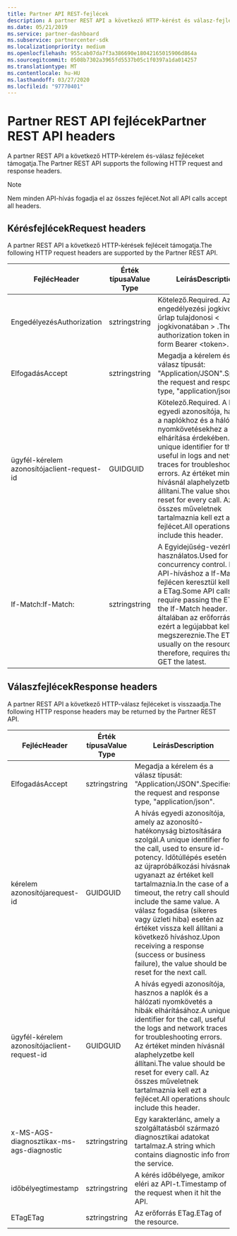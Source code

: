 ```yaml
---
title: Partner API REST-fejlécek
description: A partner REST API a következő HTTP-kérést és válasz-fejléceket támogatja.
ms.date: 05/21/2019
ms.service: partner-dashboard
ms.subservice: partnercenter-sdk
ms.localizationpriority: medium
ms.openlocfilehash: 955cab07da7f3a386690e18042165015906d864a
ms.sourcegitcommit: 0508b7302a3965fd5537b05c1f0397a1da014257
ms.translationtype: MT
ms.contentlocale: hu-HU
ms.lasthandoff: 03/27/2020
ms.locfileid: "97770401"
---
```

# <a name="partner-rest-api-headers"></a><span data-ttu-id="6489e-103">Partner REST API fejlécek</span><span class="sxs-lookup"><span data-stu-id="6489e-103">Partner REST API headers</span></span>

<span data-ttu-id="6489e-104">A partner REST API a következő HTTP-kérelem és-válasz fejléceket támogatja.</span><span class="sxs-lookup"><span data-stu-id="6489e-104">The Partner REST API supports the following HTTP request and response headers.</span></span>

> [!NOTE]
> <span data-ttu-id="6489e-105">Nem minden API-hívás fogadja el az összes fejlécet.</span><span class="sxs-lookup"><span data-stu-id="6489e-105">Not all API calls accept all headers.</span></span>

## <a name="request-headers"></a><span data-ttu-id="6489e-106">Kérésfejlécek</span><span class="sxs-lookup"><span data-stu-id="6489e-106">Request headers</span></span>

<span data-ttu-id="6489e-107">A partner REST API a következő HTTP-kérések fejléceit támogatja.</span><span class="sxs-lookup"><span data-stu-id="6489e-107">The following HTTP request headers are supported by the Partner REST API.</span></span>

| <span data-ttu-id="6489e-108">Fejléc</span><span class="sxs-lookup"><span data-stu-id="6489e-108">Header</span></span>                       | <span data-ttu-id="6489e-109">Érték típusa</span><span class="sxs-lookup"><span data-stu-id="6489e-109">Value Type</span></span> | <span data-ttu-id="6489e-110">Leírás</span><span class="sxs-lookup"><span data-stu-id="6489e-110">Description</span></span>                                                                            |
|------------------------------|------------|----------------------------------------------------------------------------------------|
| <span data-ttu-id="6489e-111">Engedélyezés</span><span class="sxs-lookup"><span data-stu-id="6489e-111">Authorization</span></span>           | <span data-ttu-id="6489e-112">sztring</span><span class="sxs-lookup"><span data-stu-id="6489e-112">string</span></span>     | <span data-ttu-id="6489e-113">Kötelező.</span><span class="sxs-lookup"><span data-stu-id="6489e-113">Required.</span></span> <span data-ttu-id="6489e-114">Az engedélyezési jogkivonat az űrlap tulajdonosi &lt; jogkivonatában &gt; .</span><span class="sxs-lookup"><span data-stu-id="6489e-114">The authorization token in the form Bearer &lt;token&gt;.</span></span>                    |
| <span data-ttu-id="6489e-115">Elfogadás</span><span class="sxs-lookup"><span data-stu-id="6489e-115">Accept</span></span>                  | <span data-ttu-id="6489e-116">sztring</span><span class="sxs-lookup"><span data-stu-id="6489e-116">string</span></span>     | <span data-ttu-id="6489e-117">Megadja a kérelem és a válasz típusát: "Application/JSON".</span><span class="sxs-lookup"><span data-stu-id="6489e-117">Specifies the request and response type, "application/json".</span></span>                           |
| <span data-ttu-id="6489e-118">ügyfél-kérelem azonosítója</span><span class="sxs-lookup"><span data-stu-id="6489e-118">client-request-id</span></span>         | <span data-ttu-id="6489e-119">GUID</span><span class="sxs-lookup"><span data-stu-id="6489e-119">GUID</span></span>       | <span data-ttu-id="6489e-120">Kötelező.</span><span class="sxs-lookup"><span data-stu-id="6489e-120">Required.</span></span> <span data-ttu-id="6489e-121">A hívás egyedi azonosítója, hasznos a naplókhoz és a hálózati nyomkövetésekhez a hibák elhárítása érdekében.</span><span class="sxs-lookup"><span data-stu-id="6489e-121">A unique identifier for the call, useful in logs and network traces for troubleshooting errors.</span></span> <span data-ttu-id="6489e-122">Az értéket minden hívásnál alaphelyzetbe kell állítani.</span><span class="sxs-lookup"><span data-stu-id="6489e-122">The value should be reset for every call.</span></span> <span data-ttu-id="6489e-123">Az összes műveletnek tartalmaznia kell ezt a fejlécet.</span><span class="sxs-lookup"><span data-stu-id="6489e-123">All operations should include this header.</span></span> |
| <span data-ttu-id="6489e-124">If-Match:</span><span class="sxs-lookup"><span data-stu-id="6489e-124">If-Match:</span></span>                    | <span data-ttu-id="6489e-125">sztring</span><span class="sxs-lookup"><span data-stu-id="6489e-125">string</span></span>     | <span data-ttu-id="6489e-126">A Egyidejűség-vezérléshez használatos.</span><span class="sxs-lookup"><span data-stu-id="6489e-126">Used for concurrency control.</span></span> <span data-ttu-id="6489e-127">Néhány API-híváshoz a If-Match fejlécen keresztül kell átadni a ETag.</span><span class="sxs-lookup"><span data-stu-id="6489e-127">Some API calls require passing the ETag via the If-Match header.</span></span> <span data-ttu-id="6489e-128">A ETag általában az erőforráson van, ezért a legújabbat kell megszereznie.</span><span class="sxs-lookup"><span data-stu-id="6489e-128">The ETag is usually on the resource and therefore, requires that you GET the latest.</span></span> |

## <a name="response-headers"></a><span data-ttu-id="6489e-129">Válaszfejlécek</span><span class="sxs-lookup"><span data-stu-id="6489e-129">Response headers</span></span>

<span data-ttu-id="6489e-130">A partner REST API a következő HTTP-válasz fejléceket is visszaadja.</span><span class="sxs-lookup"><span data-stu-id="6489e-130">The following HTTP response headers may be returned by the Partner REST API.</span></span>

| <span data-ttu-id="6489e-131">Fejléc</span><span class="sxs-lookup"><span data-stu-id="6489e-131">Header</span></span>                    | <span data-ttu-id="6489e-132">Érték típusa</span><span class="sxs-lookup"><span data-stu-id="6489e-132">Value    Type</span></span> | <span data-ttu-id="6489e-133">Leírás</span><span class="sxs-lookup"><span data-stu-id="6489e-133">Description</span></span>                                                                                                               |
|-------------------|------------|--------------------------------------------------------------------------------------------------|
| <span data-ttu-id="6489e-134">Elfogadás</span><span class="sxs-lookup"><span data-stu-id="6489e-134">Accept</span></span>                | <span data-ttu-id="6489e-135">sztring</span><span class="sxs-lookup"><span data-stu-id="6489e-135">string</span></span>     | <span data-ttu-id="6489e-136">Megadja a kérelem és a válasz típusát: "Application/JSON".</span><span class="sxs-lookup"><span data-stu-id="6489e-136">Specifies the request and response type, "application/json".</span></span>                                     |
| <span data-ttu-id="6489e-137">kérelem azonosítója</span><span class="sxs-lookup"><span data-stu-id="6489e-137">request-id</span></span>        | <span data-ttu-id="6489e-138">GUID</span><span class="sxs-lookup"><span data-stu-id="6489e-138">GUID</span></span>       | <span data-ttu-id="6489e-139">A hívás egyedi azonosítója, amely az azonosító-hatékonyság biztosítására szolgál.</span><span class="sxs-lookup"><span data-stu-id="6489e-139">A unique identifier for the call, used to ensure id-potency.</span></span> <span data-ttu-id="6489e-140">Időtúllépés esetén az újrapróbálkozási hívásnak ugyanazt az értéket kell tartalmaznia.</span><span class="sxs-lookup"><span data-stu-id="6489e-140">In the case of a timeout, the retry call should include the same value.</span></span> <span data-ttu-id="6489e-141">A válasz fogadása (sikeres vagy üzleti hiba) esetén az értéket vissza kell állítani a következő híváshoz.</span><span class="sxs-lookup"><span data-stu-id="6489e-141">Upon receiving a response (success or business failure), the value should be reset for the next call.</span></span> |
| <span data-ttu-id="6489e-142">ügyfél-kérelem azonosítója</span><span class="sxs-lookup"><span data-stu-id="6489e-142">client-request-id</span></span>| <span data-ttu-id="6489e-143">GUID</span><span class="sxs-lookup"><span data-stu-id="6489e-143">GUID</span></span>| <span data-ttu-id="6489e-144">A hívás egyedi azonosítója, hasznos a naplók és a hálózati nyomkövetés a hibák elhárításához.</span><span class="sxs-lookup"><span data-stu-id="6489e-144">A unique identifier for the call, useful the logs and network traces for troubleshooting errors.</span></span> <span data-ttu-id="6489e-145">Az értéket minden hívásnál alaphelyzetbe kell állítani.</span><span class="sxs-lookup"><span data-stu-id="6489e-145">The value should be reset for every call.</span></span> <span data-ttu-id="6489e-146">Az összes műveletnek tartalmaznia kell ezt a fejlécet.</span><span class="sxs-lookup"><span data-stu-id="6489e-146">All operations should include this header.</span></span>                                                |
| <span data-ttu-id="6489e-147">x-MS-AGS-diagnosztika</span><span class="sxs-lookup"><span data-stu-id="6489e-147">x-ms-ags-diagnostic</span></span>   | <span data-ttu-id="6489e-148">sztring</span><span class="sxs-lookup"><span data-stu-id="6489e-148">string</span></span> | <span data-ttu-id="6489e-149">Egy karakterlánc, amely a szolgáltatásból származó diagnosztikai adatokat tartalmaz.</span><span class="sxs-lookup"><span data-stu-id="6489e-149">A string which contains diagnostic info from the service.</span></span>
| <span data-ttu-id="6489e-150">időbélyeg</span><span class="sxs-lookup"><span data-stu-id="6489e-150">timestamp</span></span>|<span data-ttu-id="6489e-151">sztring</span><span class="sxs-lookup"><span data-stu-id="6489e-151">string</span></span> | <span data-ttu-id="6489e-152">A kérés időbélyege, amikor eléri az API-t.</span><span class="sxs-lookup"><span data-stu-id="6489e-152">Timestamp of the request when it hit the API.</span></span>
|<span data-ttu-id="6489e-153">ETag</span><span class="sxs-lookup"><span data-stu-id="6489e-153">ETag</span></span> |<span data-ttu-id="6489e-154">sztring</span><span class="sxs-lookup"><span data-stu-id="6489e-154">string</span></span> | <span data-ttu-id="6489e-155">Az erőforrás ETag.</span><span class="sxs-lookup"><span data-stu-id="6489e-155">ETag of the resource.</span></span>
